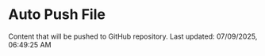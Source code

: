 # Auto Push File

Content that will be pushed to GitHub repository.
Last updated: 07/09/2025, 06:49:25 AM